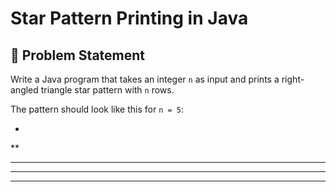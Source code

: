 # Star Pattern Printing in Java

## 📌 Problem Statement
Write a Java program that takes an integer `n` as input and prints a right-angled triangle star pattern with `n` rows.

The pattern should look like this for `n = 5`:

*
**
***
****
*****
